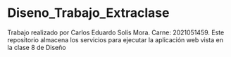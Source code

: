 # Diseno_Trabajo_Extraclase
Trabajo realizado por Carlos Eduardo Solís Mora. Carne: 2021051459.
Este repositorio almacena los servicios para ejecutar la aplicación web vista en la clase 8 de Diseño
